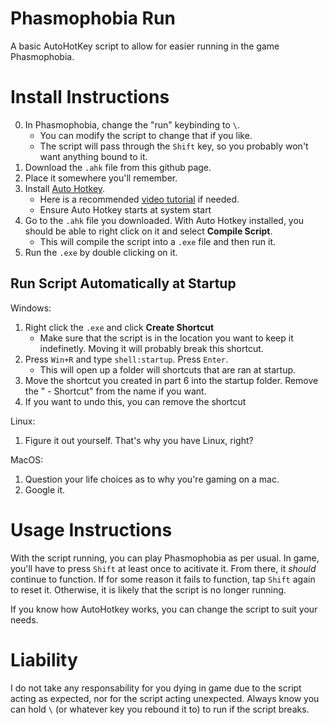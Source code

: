 # Phasmophobia Run
A basic AutoHotKey script to allow for easier running in the game Phasmophobia.

# Install Instructions
0. In Phasmophobia, change the "run" keybinding to `\`.
    * You can modify the script to change that if you like.
    * The script will pass through the `Shift` key, so you probably won't want anything bound to it.
1. Download the `.ahk` file from this github page.
2. Place it somewhere you'll remember.
3. Install [Auto Hotkey](https://www.autohotkey.com/).
    * Here is a recommended [video tutorial](https://www.youtube.com/watch?v=k7e9MrP-U_g) if needed.
    * Ensure Auto Hotkey starts at system start
4. Go to the `.ahk` file you downloaded. With Auto Hotkey installed, you should be able to right click on it and select **Compile Script**.
    * This will compile the script into a `.exe` file and then run it.
5. Run the `.exe` by double clicking on it.

## Run Script Automatically at Startup
Windows:

1. Right click the `.exe` and click **Create Shortcut**
    * Make sure that the script is in the location you want to keep it indefinetly. Moving it will probably break this shortcut.
2. Press `Win+R` and type `shell:startup`. Press `Enter`.
    * This will open up a folder will shortcuts that are ran at startup.
3. Move the shortcut you created in part 6 into the startup folder. Remove the " - Shortcut" from the name if you want.
4. If you want to undo this, you can remove the shortcut

Linux:
1. Figure it out yourself. That's why you have Linux, right?

MacOS:
1. Question your life choices as to why you're gaming on a mac.
2. Google it.

# Usage Instructions
With the script running, you can play Phasmophobia as per usual. In game, you'll have to press `Shift` at least once to acitivate it. From there, it *should* continue to function. If for some reason it fails to function, tap `Shift` again to reset it. Otherwise, it is likely that the script is no longer running.

If you know how AutoHotkey works, you can change the script to suit your needs.

# Liability
I do not take any responsability for you dying in game due to the script acting as expected, nor for the script acting unexpected. Always know you can hold `\` (or whatever key you rebound it to) to run if the script breaks.
